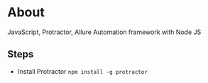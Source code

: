 # About

JavaScript, Protractor, Allure Automation framework with Node JS

## Steps 

* Install Protractor  `npm install -g protractor`